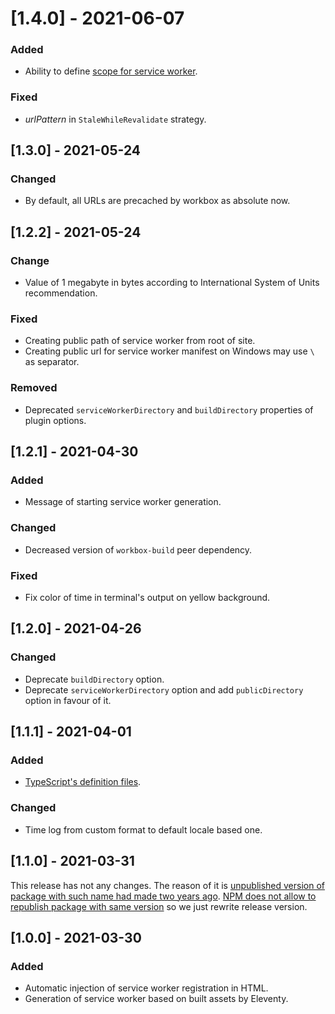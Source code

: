 # [1.4.0] - 2021-06-07

### Added

- Ability to define [scope for service worker](https://developer.mozilla.org/en-US/docs/Web/API/ServiceWorkerContainer/register).

### Fixed

- _urlPattern_ in `StaleWhileRevalidate` strategy.

## [1.3.0] - 2021-05-24

### Changed

- By default, all URLs are precached by workbox as absolute now.

## [1.2.2] - 2021-05-24

### Change

- Value of 1 megabyte in bytes according to International System of Units recommendation.

### Fixed

- Creating public path of service worker from root of site.
- Creating public url for service worker manifest on Windows may use `\` as separator.

### Removed

- Deprecated `serviceWorkerDirectory` and `buildDirectory` properties of plugin options.

## [1.2.1] - 2021-04-30

### Added

- Message of starting service worker generation.

### Changed

- Decreased version of `workbox-build` peer dependency.

### Fixed

- Fix color of time in terminal's output on yellow background.

## [1.2.0] - 2021-04-26

### Changed

- Deprecate `buildDirectory` option.
- Deprecate `serviceWorkerDirectory` option and add `publicDirectory` option in favour of it.

## [1.1.1] - 2021-04-01

### Added

- [TypeScript's definition files](https://www.typescriptlang.org/docs/handbook/declaration-files/templates/module-d-ts.html).

### Changed

- Time log from custom format to default locale based one.

## [1.1.0] - 2021-03-31

This release has not any changes. The reason of it is [unpublished version of package with such name had made two years ago](https://registry.npmjs.org/eleventy-plugin-workbox). [NPM does not allow to republish package with same version](https://docs.npmjs.com/cli/v7/commands/npm-unpublish#description) so we just rewrite release version.

## [1.0.0] - 2021-03-30

### Added

- Automatic injection of service worker registration in HTML.
- Generation of service worker based on built assets by Eleventy.
